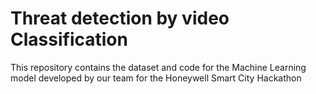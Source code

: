 # Threat detection by video Classification

This repository contains the dataset and code for the Machine Learning model developed by our team for the Honeywell Smart City Hackathon
